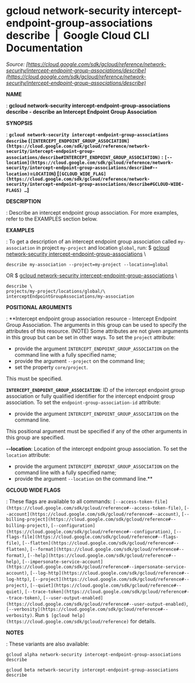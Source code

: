 # gcloud network-security intercept-endpoint-group-associations describe  |  Google Cloud CLI Documentation

*Source: [https://cloud.google.com/sdk/gcloud/reference/network-security/intercept-endpoint-group-associations/describe](https://cloud.google.com/sdk/gcloud/reference/network-security/intercept-endpoint-group-associations/describe)*

**NAME**

: **gcloud network-security intercept-endpoint-group-associations describe - describe an Intercept Endpoint Group Association**

**SYNOPSIS**

: **`gcloud network-security intercept-endpoint-group-associations describe` (`[INTERCEPT_ENDPOINT_GROUP_ASSOCIATION](https://cloud.google.com/sdk/gcloud/reference/network-security/intercept-endpoint-group-associations/describe#INTERCEPT_ENDPOINT_GROUP_ASSOCIATION)` : `[--location](https://cloud.google.com/sdk/gcloud/reference/network-security/intercept-endpoint-group-associations/describe#--location)`=`LOCATION`) [`[GCLOUD_WIDE_FLAG](https://cloud.google.com/sdk/gcloud/reference/network-security/intercept-endpoint-group-associations/describe#GCLOUD-WIDE-FLAGS) …`]**

**DESCRIPTION**

: Describe an intercept endpoint group association.
For more examples, refer to the EXAMPLES section below.

**EXAMPLES**

: To get a description of an intercept endpoint group association called
`my-association` in project `my-project` and location
`global`, run:
$ [gcloud
network-security intercept-endpoint-group-associations](https://cloud.google.com/sdk/gcloud/reference/network-security/intercept-endpoint-group-associations) \
```
describe my-association --project=my-project --location=global
```

OR
$ [gcloud
network-security intercept-endpoint-group-associations](https://cloud.google.com/sdk/gcloud/reference/network-security/intercept-endpoint-group-associations) \
```
describe \
projects/my-project/locations/global/\
interceptEndpointGroupAssociations/my-association
```

**POSITIONAL ARGUMENTS**

: **Intercept endpoint group association resource - Intercept Endpoint Group
Association. The arguments in this group can be used to specify the attributes
of this resource. (NOTE) Some attributes are not given arguments in this group
but can be set in other ways.
To set the `project` attribute:

- provide the argument `INTERCEPT_ENDPOINT_GROUP_ASSOCIATION` on the
command line with a fully specified name;
- provide the argument `--project` on the command line;
- set the property `core/project`.

This must be specified.

**`INTERCEPT_ENDPOINT_GROUP_ASSOCIATION`**:
ID of the intercept endpoint group association or fully qualified identifier for
the intercept endpoint group association.
To set the `endpoint-group-association-id` attribute:

- provide the argument `INTERCEPT_ENDPOINT_GROUP_ASSOCIATION` on the
command line.

This positional argument must be specified if any of the other arguments in this
group are specified.

**--location**:
Location of the intercept endpoint group association.
To set the `location` attribute:

- provide the argument `INTERCEPT_ENDPOINT_GROUP_ASSOCIATION` on the
command line with a fully specified name;
- provide the argument `--location` on the command line.**

**GCLOUD WIDE FLAGS**

: These flags are available to all commands: `[--access-token-file](https://cloud.google.com/sdk/gcloud/reference#--access-token-file)`,
`[--account](https://cloud.google.com/sdk/gcloud/reference#--account)`, `[--billing-project](https://cloud.google.com/sdk/gcloud/reference#--billing-project)`,
`[--configuration](https://cloud.google.com/sdk/gcloud/reference#--configuration)`,
`[--flags-file](https://cloud.google.com/sdk/gcloud/reference#--flags-file)`,
`[--flatten](https://cloud.google.com/sdk/gcloud/reference#--flatten)`, `[--format](https://cloud.google.com/sdk/gcloud/reference#--format)`, `[--help](https://cloud.google.com/sdk/gcloud/reference#--help)`, `[--impersonate-service-account](https://cloud.google.com/sdk/gcloud/reference#--impersonate-service-account)`,
`[--log-http](https://cloud.google.com/sdk/gcloud/reference#--log-http)`,
`[--project](https://cloud.google.com/sdk/gcloud/reference#--project)`, `[--quiet](https://cloud.google.com/sdk/gcloud/reference#--quiet)`, `[--trace-token](https://cloud.google.com/sdk/gcloud/reference#--trace-token)`, `[--user-output-enabled](https://cloud.google.com/sdk/gcloud/reference#--user-output-enabled)`,
`[--verbosity](https://cloud.google.com/sdk/gcloud/reference#--verbosity)`.
Run `$ [gcloud help](https://cloud.google.com/sdk/gcloud/reference)` for details.

**NOTES**

: These variants are also available:

```
gcloud alpha network-security intercept-endpoint-group-associations describe
```

```
gcloud beta network-security intercept-endpoint-group-associations describe
```